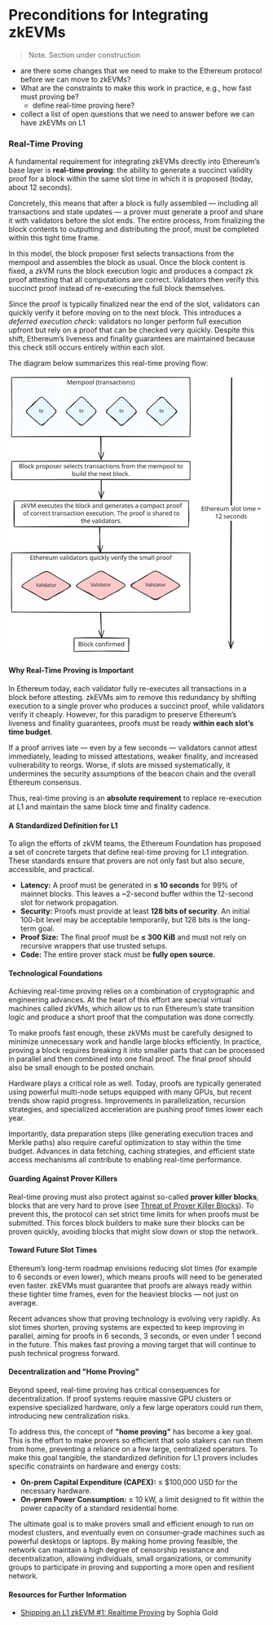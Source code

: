 # Preconditions for Integrating zkEVMs
> Note. Section under construction
- are there some changes that we need to make to the Ethereum protocol before we can move to zkEVMs?
- What are the constraints to make this work in practice, e.g., how fast must proving be?
    * define real-time proving here?
- collect a list of open questions that we need to answer before we can have zkEVMs on L1


### Real-Time Proving

A fundamental requirement for integrating zkEVMs directly into Ethereum’s base layer is **real-time proving**: the ability to generate a succinct validity proof for a block within the same slot time in which it is proposed (today, about 12 seconds).

Concretely, this means that after a block is fully assembled — including all transactions and state updates — a prover must generate a proof and share it with validators before the slot ends. The entire process, from finalizing the block contents to outputting and distributing the proof, must be completed within this tight time frame.

In this model, the block proposer first selects transactions from the mempool and assembles the block as usual. Once the block content is fixed, a zkVM runs the block execution logic and produces a compact zk proof attesting that all computations are correct. Validators then verify this succinct proof instead of re-executing the full block themselves.

Since the proof is typically finalized near the end of the slot, validators can quickly verify it before moving on to the next block. This introduces a *deferred execution check*: validators no longer perform full execution upfront but rely on a proof that can be checked very quickly. Despite this shift, Ethereum’s liveness and finality guarantees are maintained because this check still occurs entirely within each slot.

The diagram below summarizes this real-time proving flow:

![Real time proving](images/real-time-proving.svg)

#### Why Real-Time Proving is Important

In Ethereum today, each validator fully re-executes all transactions in a block before attesting. zkEVMs aim to remove this redundancy by shifting execution to a single prover who produces a succinct proof, while validators verify it cheaply. However, for this paradigm to preserve Ethereum’s liveness and finality guarantees, proofs must be ready **within each slot’s time budget**.

If a proof arrives late — even by a few seconds — validators cannot attest immediately, leading to missed attestations, weaker finality, and increased vulnerability to reorgs. Worse, if slots are missed systematically, it undermines the security assumptions of the beacon chain and the overall Ethereum consensus.

Thus, real-time proving is an **absolute requirement** to replace re-execution at L1 and maintain the same block time and finality cadence.

#### A Standardized Definition for L1

To align the efforts of zkVM teams, the Ethereum Foundation has proposed a set of concrete targets that define real-time proving for L1 integration. These standards ensure that provers are not only fast but also secure, accessible, and practical.

  * **Latency:** A proof must be generated in **≤ 10 seconds** for 99% of mainnet blocks. This leaves a \~2-second buffer within the 12-second slot for network propagation.
  * **Security:** Proofs must provide at least **128 bits of security**. An initial 100-bit level may be acceptable temporarily, but 128 bits is the long-term goal.
  * **Proof Size:** The final proof must be **≤ 300 KiB** and must not rely on recursive wrappers that use trusted setups.
  * **Code:** The entire prover stack must be **fully open source**.

#### Technological Foundations

Achieving real-time proving relies on a combination of cryptographic and engineering advances. At the heart of this effort are special virtual machines called zkVMs, which allow us to run Ethereum’s state transition logic and produce a short proof that the computation was done correctly.

To make proofs fast enough, these zkVMs must be carefully designed to minimize unnecessary work and handle large blocks efficiently. In practice, proving a block requires breaking it into smaller parts that can be processed in parallel and then combined into one final proof. The final proof should also be small enough to be posted onchain.

Hardware plays a critical role as well. Today, proofs are typically generated using powerful multi-node setups equipped with many GPUs, but recent trends show rapid progress. Improvements in parallelization, recursion strategies, and specialized acceleration are pushing proof times lower each year.

Importantly, data preparation steps (like generating execution traces and Merkle paths) also require careful optimization to stay within the time budget. Advances in data fetching, caching strategies, and efficient state access mechanisms all contribute to enabling real-time performance.

#### Guarding Against Prover Killers

Real-time proving must also protect against so-called **prover killer blocks**, blocks that are very hard to prove (see [Threat of Prover Killer Blocks](../external/problemsaddressed.html#threat-of-prover-killer-blocks)). To prevent this, the protocol can set strict time limits for when proofs must be submitted. This forces block builders to make sure their blocks can be proven quickly, avoiding blocks that might slow down or stop the network.


#### Toward Future Slot Times

Ethereum’s long-term roadmap envisions reducing slot times (for example to 6 seconds or even lower), which means proofs will need to be generated even faster. zkEVMs must guarantee that proofs are always ready within these tighter time frames, even for the heaviest blocks — not just on average.

Recent advances show that proving technology is evolving very rapidly. As slot times shorten, proving systems are expected to keep improving in parallel, aiming for proofs in 6 seconds, 3 seconds, or even under 1 second in the future. This makes fast proving a moving target that will continue to push technical progress forward.

#### Decentralization and "Home Proving"

Beyond speed, real-time proving has critical consequences for decentralization. If proof systems require massive GPU clusters or expensive specialized hardware, only a few large operators could run them, introducing new centralization risks.

To address this, the concept of **"home proving"** has become a key goal. This is the effort to make provers so efficient that solo stakers can run them from home, preventing a reliance on a few large, centralized operators. To make this goal tangible, the standardized definition for L1 provers includes specific constraints on hardware and energy costs:

* **On-prem Capital Expenditure (CAPEX):** ≤ $100,000 USD for the necessary hardware.
* **On-prem Power Consumption:** ≤ 10 kW, a limit designed to fit within the power capacity of a standard residential home.

The ultimate goal is to make provers small and efficient enough to run on modest clusters, and eventually even on consumer-grade machines such as powerful desktops or laptops. By making home proving feasible, the network can maintain a high degree of censorship resistance and decentralization, allowing individuals, small organizations, or community groups to participate in proving and supporting a more open and resilient network.


#### Resources for Further Information

- [Shipping an L1 zkEVM #1: Realtime Proving](https://blog.ethereum.org/2025/07/10/realtime-proving) by Sophia Gold
